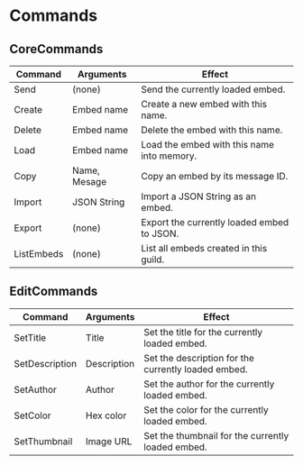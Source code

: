 # Commands

## CoreCommands

| Command    | Arguments    | Effect                                    |
| ------     | ------       | ------                                    |
| Send       | (none)       | Send the currently loaded embed.          |
| Create     | Embed name   | Create a new embed with this name.        |
| Delete     | Embed name   | Delete the embed with this name.          |
| Load       | Embed name   | Load the embed with this name into memory.|
| Copy       | Name, Mesage | Copy an embed by its message ID.          |
| Import     | JSON String  | Import a JSON String as an embed.         |
| Export     | (none)       | Export the currently loaded embed to JSON.|
| ListEmbeds | (none)       | List all embeds created in this guild.    |

## EditCommands
| Command        | Arguments   | Effect                                              |
| ------         | ------      | ------                                              |
| SetTitle       | Title       | Set the title for the currently loaded embed.       |
| SetDescription | Description | Set the description for the currently loaded embed. |
| SetAuthor      | Author      | Set the author for the currently loaded embed.      |
| SetColor       | Hex color   | Set the color for the currently loaded embed.       |
| SetThumbnail   | Image URL   | Set the thumbnail for the currently loaded embed.   |
